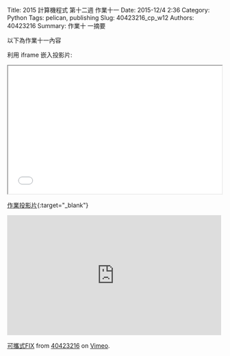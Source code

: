 Title: 2015 計算機程式 第十二週 作業十一
Date: 2015-12/4 2:36
Category: Python
Tags: pelican, publishing
Slug: 40423216_cp_w12
Authors: 40423216
Summary: 作業十 一摘要

以下為作業十一內容

利用 iframe 嵌入投影片:

<iframe src="40423216_cp_w12_p.html" width="500" height="300"></iframe>

[作業投影片](40423216_cp_w12_p.html){:target="_blank"}

<iframe src="https://player.vimeo.com/video/151889583" width="500" height="281" frameborder="0" webkitallowfullscreen mozallowfullscreen allowfullscreen></iframe> <p><a href="https://vimeo.com/151889583">可攜式FIX</a> from <a href="https://vimeo.com/user46241007">40423216</a> on <a href="https://vimeo.com">Vimeo</a>.</p>